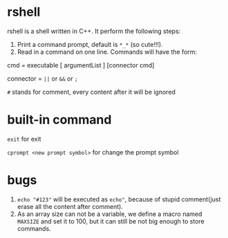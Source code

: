 # rshell
rshell is a shell written in C++. It perform the following steps:
1. Print a command prompt, default is `*_*` (so cute!!!).
2. Read in a command on one line. Commands will have the form:

cmd       = executable [ argumentList ] [connector cmd]

connector = `||` or `&&` or `;`

`#` stands for comment, every content after it will be ignored

# built-in command
`exit` for exit

`cprompt <new prompt symbol>` for change the prompt symbol

# bugs
1. `echo "#123"` will be executed as `echo"`, because of stupid comment(just erase all the content after comment).
2. As an array size can not be a variable, we define a macro named `MAXSIZE` and set it to 100, but it can still be not big enough to store commands.
